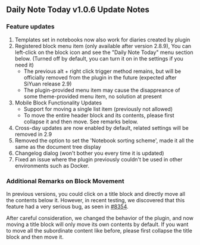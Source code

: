 ## Daily Note Today v1.0.6 Update Notes

### Feature updates

1. Templates set in notebooks now also work for diaries created by plugin
2. Registered block menu item (only available after version 2.8.9), You can left-click on the block icon and see the "Daily Note Today" menu section below. (Turned off by default, you can turn it on in the settings if you need it)
    * The previous alt + right click trigger method remains, but will be officially removed from the plugin in the future (expected after SiYuan release 2.9)
    * The plugin-provided menu item may cause the disappreance of some theme-provided menu item, no solution at present
3. Mobile Block Functionality Updates
    * Support for moving a single list item (previously not allowed)
    * To move the entire header block and its contents, please first collapse it and then move. See remarks below.
4. Cross-day updates are now enabled by default, related settings will be removed in 2.9
5. Removed the option to set the 'Notebook sorting scheme', made it all the same as the document tree display
6. Changelog dialog (won't bother you every time it is updated)
7. Fixed an issue where the plugin previously couldn't be used in other environments such as Docker.

### Additional Remarks on Block Movement

In previous versions, you could click on a title block and directly move all the contents below it. However, in recent testing, we discovered that this feature had a very serious bug, as seen in [#8354](https://github.com/siyuan-note/siyuan/issues/8354).

After careful consideration, we changed the behavior of the plugin, and now moving a title block will only move its own contents by default. If you want to move all the subordinate content like before, please first collapse the title block and then move it.
